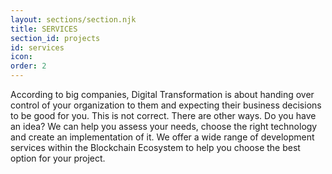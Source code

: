 ```yaml
---
layout: sections/section.njk
title: SERVICES
section_id: projects
id: services
icon: 
order: 2
---
```

<!-- Day to day I work as a front-end designer at [Bouvet](https://bouvet.no), but here's some of the stuff I've done personally recently. -->
According to big companies, Digital Transformation is about handing over control of your organization to them and expecting their business decisions to be good for you. This is not correct. There are other ways.
Do you have an idea? We can help you assess your needs, choose the right technology and create an implementation of it. We offer a wide range of development services within the Blockchain Ecosystem to help you choose the best option for your project.
